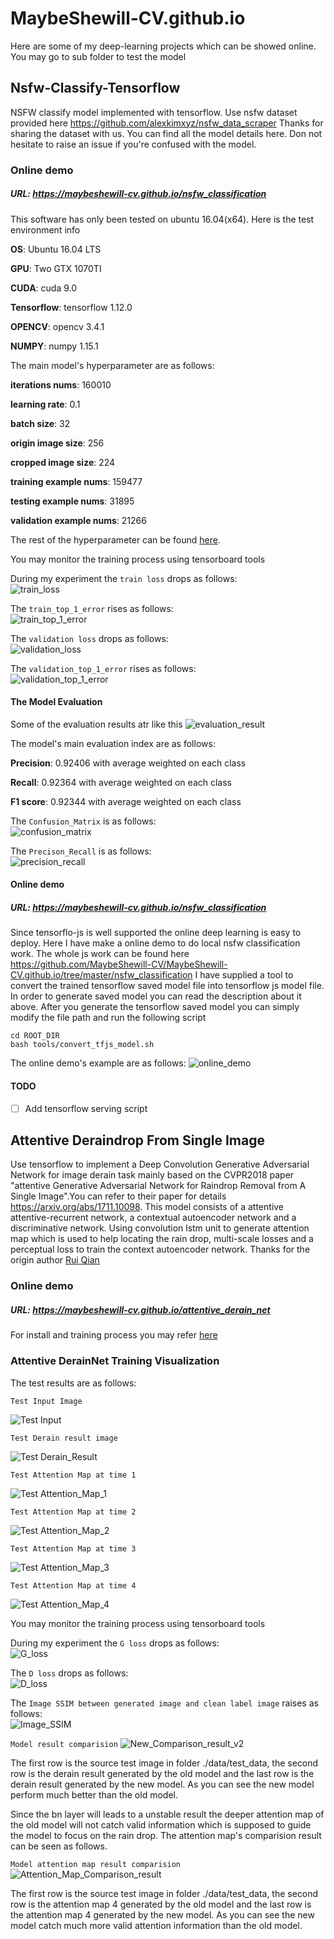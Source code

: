# MaybeShewill-CV.github.io

Here are some of my deep-learning projects which can be showed online. 
You may go to sub folder to test the model

## Nsfw-Classify-Tensorflow
NSFW classify model implemented with tensorflow. Use nsfw dataset provided here
https://github.com/alexkimxyz/nsfw_data_scraper Thanks for sharing the dataset
with us. You can find all the model details here. Don not hesitate to raise an
issue if you're confused with the model.

### Online demo

##### URL: https://maybeshewill-cv.github.io/nsfw_classification

This software has only been tested on ubuntu 16.04(x64). Here is the test environment
info

**OS**: Ubuntu 16.04 LTS

**GPU**: Two GTX 1070TI 

**CUDA**: cuda 9.0

**Tensorflow**: tensorflow 1.12.0

**OPENCV**: opencv 3.4.1

**NUMPY**: numpy 1.15.1

The main model's hyperparameter are as follows:

**iterations nums**: 160010

**learning rate**: 0.1

**batch size**: 32

**origin image size**: 256

**cropped image size**: 224

**training example nums**: 159477

**testing example nums**: 31895

**validation example nums**: 21266

The rest of the hyperparameter can be found [here](https://github.com/MaybeShewill-CV/nsfw-classification-tensorflow/blob/master/config/global_config.py).

You may monitor the training process using tensorboard tools

During my experiment the `train loss` drops as follows:  
![train_loss](/nsfw_classification/data/images/avg_train_loss.png)

The `train_top_1_error` rises as follows:  
![train_top_1_error](/nsfw_classification/data/images/avg_train_top1_error.png)

The `validation loss` drops as follows:  
![validation_loss](/nsfw_classification/data/images/avg_val_loss.png)

The `validation_top_1_error` rises as follows:  
![validation_top_1_error](/nsfw_classification/data/images/avg_val_top1_error.png)

#### The Model Evaluation 

Some of the evaluation results atr like this 
![evaluation_result](/nsfw_classification/data/images/evaluation_nsfw.png)

The model's main evaluation index are as follows:

**Precision**: 0.92406 with average weighted on each class

**Recall**: 0.92364 with average weighted on each class

**F1 score**: 0.92344 with average weighted on each class

The `Confusion_Matrix` is as follows:  
![confusion_matrix](/nsfw_classification/data/images/confusion_matrix.png)

The `Precison_Recall` is as follows:  
![precision_recall](/nsfw_classification/data/images/precision_recall.png)


#### Online demo

##### URL: https://maybeshewill-cv.github.io/nsfw_classification

Since tensorflo-js is well supported the online deep learning is easy to deploy.
Here I have make a online demo to do local nsfw classification work. The whole js work
can be found here https://github.com/MaybeShewill-CV/MaybeShewill-CV.github.io/tree/master/nsfw_classification
I have supplied a tool to convert the trained tensorflow saved model file into 
tensorflow js model file. In order to generate saved model you can read the 
description about it above. After you generate the tensorflow saved model you 
can simply modify the file path and run the following script

```
cd ROOT_DIR
bash tools/convert_tfjs_model.sh
```
The online demo's example are as follows:
![online_demo](/nsfw_classification/data/images/online_demo.png)

#### TODO
- [ ] Add tensorflow serving script

## Attentive Deraindrop From Single Image
Use tensorflow to implement a Deep Convolution Generative Adversarial 
Network for image derain task mainly based on the CVPR2018 paper 
"attentive Generative Adversarial Network for Raindrop 
Removal from A Single Image".You can refer to their paper for details 
https://arxiv.org/abs/1711.10098. This model consists of a attentive 
attentive-recurrent network, a contextual autoencoder network and a 
discriminative network. Using convolution lstm unit to generate attention 
map which is used to help locating the rain drop, multi-scale losses and 
a perceptual loss to train the context autoencoder network. Thanks for 
the origin author [Rui Qian](https://github.com/rui1996)

### Online demo

##### URL: https://maybeshewill-cv.github.io/attentive_derain_net

For install and training process you may refer [here](https://github.com/MaybeShewill-CV/attentive-gan-derainnet)

### Attentive DerainNet Training Visualization

The test results are as follows:

`Test Input Image`

![Test Input](/data/images/src_img.png)

`Test Derain result image`

![Test Derain_Result](/data/images/derain_ret.png)

`Test Attention Map at time 1`

![Test Attention_Map_1](/data/images/atte_map_1.png)

`Test Attention Map at time 2`

![Test Attention_Map_2](/data/images/atte_map_2.png)

`Test Attention Map at time 3`

![Test Attention_Map_3](/data/images/atte_map_3.png)

`Test Attention Map at time 4`

![Test Attention_Map_4](/data/images/atte_map_4.png)

You may monitor the training process using tensorboard tools

During my experiment the `G loss` drops as follows:  
![G_loss](/data/images/g_loss.png)

The `D loss` drops as follows:  
![D_loss](/data/images/d_loss.png)

The `Image SSIM between generated image and clean label image` raises as follows:  
![Image_SSIM](/data/images/image_ssim.png)

`Model result comparision`
![New_Comparison_result_v2](/data/images/model_comparision_v2.png)

The first row is the source test image in folder ./data/test_data, the
second row is the derain result generated by the old model and the last
row is the derain result generated by the new model. As you can see the
new model perform much better than the old model.

Since the bn layer will leads to a unstable result the deeper attention 
map of the old model will not catch valid information which is supposed
to guide the model to focus on the rain drop. The attention map's 
comparision result can be seen as follows.

`Model attention map result comparision`
![Attention_Map_Comparison_result](/data/images/attention_map_comparision_rsult.png)

The first row is the source test image in folder ./data/test_data, the
second row is the attention map 4 generated by the old model and the 
last row is the attention map 4 generated by the new model. As you can 
see the new model catch much more valid attention information than the
old model.